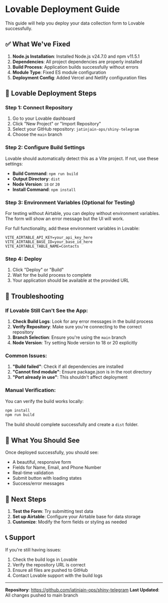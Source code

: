# Lovable Deployment Guide

This guide will help you deploy your data collection form to Lovable successfully.

## ✅ What We've Fixed

1. **Node.js Installation**: Installed Node.js v24.7.0 and npm v11.5.1
2. **Dependencies**: All project dependencies are properly installed
3. **Build Process**: Application builds successfully without errors
4. **Module Type**: Fixed ES module configuration
5. **Deployment Config**: Added Vercel and Netlify configuration files

## 🚀 Lovable Deployment Steps

### Step 1: Connect Repository
1. Go to your Lovable dashboard
2. Click "New Project" or "Import Repository"
3. Select your GitHub repository: `jatinjain-ops/shiny-telegram`
4. Choose the `main` branch

### Step 2: Configure Build Settings
Lovable should automatically detect this as a Vite project. If not, use these settings:

- **Build Command**: `npm run build`
- **Output Directory**: `dist`
- **Node Version**: `18` or `20`
- **Install Command**: `npm install`

### Step 3: Environment Variables (Optional for Testing)
For testing without Airtable, you can deploy without environment variables. The form will show an error message but the UI will work.

For full functionality, add these environment variables in Lovable:
```
VITE_AIRTABLE_API_KEY=your_api_key_here
VITE_AIRTABLE_BASE_ID=your_base_id_here
VITE_AIRTABLE_TABLE_NAME=Contacts
```

### Step 4: Deploy
1. Click "Deploy" or "Build"
2. Wait for the build process to complete
3. Your application should be available at the provided URL

## 🔧 Troubleshooting

### If Lovable Still Can't See the App:

1. **Check Build Logs**: Look for any error messages in the build process
2. **Verify Repository**: Make sure you're connecting to the correct repository
3. **Branch Selection**: Ensure you're using the `main` branch
4. **Node Version**: Try setting Node version to 18 or 20 explicitly

### Common Issues:

1. **"Build failed"**: Check if all dependencies are installed
2. **"Cannot find module"**: Ensure package.json is in the root directory
3. **"Port already in use"**: This shouldn't affect deployment

### Manual Verification:

You can verify the build works locally:
```bash
npm install
npm run build
```

The build should complete successfully and create a `dist` folder.

## 📱 What You Should See

Once deployed successfully, you should see:
- A beautiful, responsive form
- Fields for Name, Email, and Phone Number
- Real-time validation
- Submit button with loading states
- Success/error messages

## 🔗 Next Steps

1. **Test the Form**: Try submitting test data
2. **Set up Airtable**: Configure your Airtable base for data storage
3. **Customize**: Modify the form fields or styling as needed

## 📞 Support

If you're still having issues:
1. Check the build logs in Lovable
2. Verify the repository URL is correct
3. Ensure all files are pushed to GitHub
4. Contact Lovable support with the build logs

---

**Repository**: https://github.com/jatinjain-ops/shiny-telegram
**Last Updated**: All changes pushed to main branch
